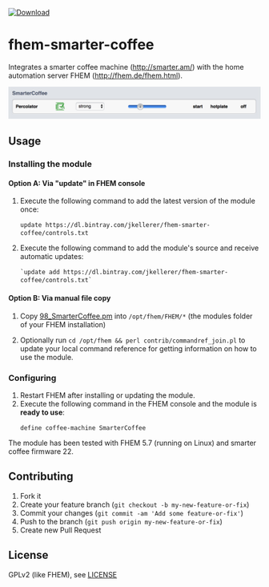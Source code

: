 [![Download](https://api.bintray.com/packages/jkellerer/fhem-smarter-coffee/fhem/images/download.svg) ](https://bintray.com/jkellerer/fhem-smarter-coffee/fhem/_latestVersion)

fhem-smarter-coffee
===================

Integrates a smarter coffee machine (http://smarter.am/) with the home automation server FHEM (http://fhem.de/fhem.html).

<img src="https://raw.githubusercontent.com/jkellerer/fhem-smarter-coffee/master/screenshot.png" width="794">

Usage
-----

### Installing the module

#### Option A: Via "update" in FHEM console

1. Execute the following command to add the latest version of the module once:
   ~~~
   update https://dl.bintray.com/jkellerer/fhem-smarter-coffee/controls.txt
   ~~~
2. Execute the following command to add the module's source and receive automatic updates:
   ~~~
   `update add https://dl.bintray.com/jkellerer/fhem-smarter-coffee/controls.txt`
   ~~~

#### Option B: Via manual file copy

1. Copy [98_SmarterCoffee.pm](fhem/FHEM/98_SmarterCoffee.pm)
   into `/opt/fhem/FHEM/*` (the modules folder of your FHEM installation)

2. Optionally run `cd /opt/fhem && perl contrib/commandref_join.pl` to update your local command reference for getting information on how to use the module.

### Configuring

1. Restart FHEM after installing or updating the module.
3. Execute the following command in the FHEM console and the module is **ready to use**:
   ~~~
   define coffee-machine SmarterCoffee
   ~~~

The module has been tested with FHEM 5.7 (running on Linux) and smarter coffee firmware 22.

Contributing
------------

1. Fork it
2. Create your feature branch (`git checkout -b my-new-feature-or-fix`)
3. Commit your changes (`git commit -am 'Add some feature-or-fix'`)
4. Push to the branch (`git push origin my-new-feature-or-fix`)
5. Create new Pull Request

License
-------

GPLv2 (like FHEM), see [LICENSE](LICENSE)
